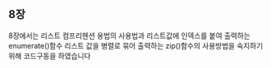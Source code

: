 ## 8장
8장에서는 리스트 컴프리헨션 용법의 사용법과 리스트값에 인덱스를 붙여 출력하는 enumerate()함수 리스트 값을 병렬로 묶어 출력하는 zip()함수의 사용방법을 숙지하기위해 코드구동을 하였습니다
